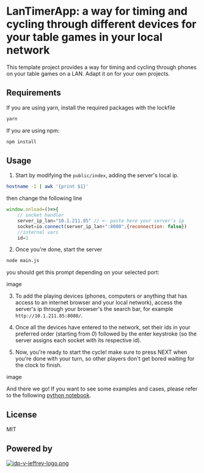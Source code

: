 # LanTimerApp: a way for timing and cycling through different devices for your table games in your local network 

This template project provides a way for timing and cycling through phones on your table games on a LAN.
Adapt it on for your own projects.

## Requirements

If you are using yarn, install the required packages with the lockfile

```sh
yarn
```
If you are using npm:

```sh
npm install
```
## Usage

1. Start by modifying the `public/index`, adding the server's local ip.

```sh
hostname -I | awk '{print $1}'
```
then change the following line

```js
window.onload=()=>{
    // socket handler
    server_ip_lan="10.1.211.85" // <- paste here your server's ip
    socket=io.connect(server_ip_lan+":8080",{reconnection: false})
    //internal vars
    id=1
```

2. Once you're done, start the server
```sh
node main.js
```
you should get this prompt depending on your selected port:

image

3. To add the playing devices (phones, computers or anything that has access to an internet browser and your local network), access the server's ip through your browser's the search bar, for example `http://10.1.211.85:8080/`.

4. Once all the devices have entered to the network, set their ids in your preferred order (starting from *0*) followed by the enter keystroke (so the server assigns each socket with its respective id).

5. Now, you're ready to start the cycle! make sure to press NEXT when you're done with your turn, so other players don't get bored waiting for the clock to finish. 


image



And there we go! If you want to see some examples and cases, please refer to the following [python notebook](https://ego2509.github.io/trio/).


## License

MIT

## Powered by

[![idp-v-jeffrey-logo.png](https://i.postimg.cc/jjLCF0dR/idp-v-jeffrey-logo.png)](https://postimg.cc/TyvRKsDs)
